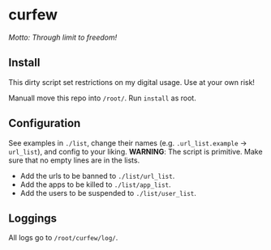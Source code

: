 # curfew

*Motto: Through limit to freedom!*

## Install

This dirty script set restrictions on my digital usage. Use at
your own risk!

Manuall move this repo into `/root/`. Run `install` as root.

## Configuration

See examples in `./list`, change their names (e.g.
`.url_list.example` -> `url_list`), and config to your liking.
**WARNING**: The script is primitive.  Make sure that no empty
lines are in the lists.

+ Add the urls to be banned to `./list/url_list`.
+ Add the apps to be killed to `./list/app_list`.
+ Add the users to be suspended to `./list/user_list`.

## Loggings

All logs go to `/root/curfew/log/`.
